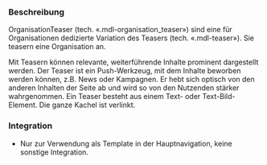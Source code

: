 ### Beschreibung
OrganisationTeaser (tech. «.mdl-organisation_teaser») sind eine für Organisationen dedizierte Variation des Teasers (tech. «.mdl-teaser»). Sie teasern eine Organisation an. 
 
<p>Mit Teasern können relevante, weiterführende Inhalte prominent dargestellt werden. Der Teaser ist ein Push-Werkzeug, mit dem Inhalte beworben werden können, z.B. News oder Kampagnen. Er hebt sich optisch von den anderen Inhalten der Seite ab und wird so von den Nutzenden stärker wahrgenommen. Ein Teaser besteht aus einem Text- oder Text-Bild-Element. Die ganze Kachel ist verlinkt.</p>



### Integration

* Nur zur Verwendung als Template in der Hauptnavigation, keine sonstige Integration. 
